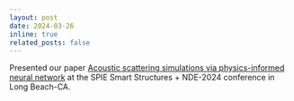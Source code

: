 ```yaml
---
layout: post
date: 2024-03-26 
inline: true
related_posts: false
---
```


Presented our paper [Acoustic scattering simulations via physics-informed neural network](https://n-siddharth.github.io/al-folio/publications/) at the SPIE Smart Structures + NDE-2024 conference in Long Beach-CA.
